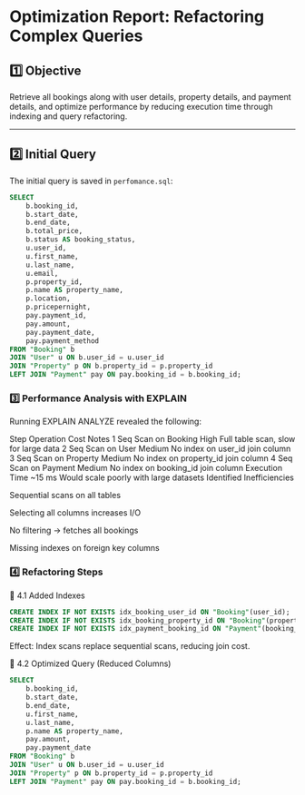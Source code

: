 # Optimization Report: Refactoring Complex Queries

## 1️⃣ Objective
Retrieve all bookings along with user details, property details, and payment details, and optimize performance by reducing execution time through indexing and query refactoring.

---
## 2️⃣ Initial Query
The initial query is saved in `perfomance.sql`:

```sql
SELECT
    b.booking_id,
    b.start_date,
    b.end_date,
    b.total_price,
    b.status AS booking_status,
    u.user_id,
    u.first_name,
    u.last_name,
    u.email,
    p.property_id,
    p.name AS property_name,
    p.location,
    p.pricepernight,
    pay.payment_id,
    pay.amount,
    pay.payment_date,
    pay.payment_method
FROM "Booking" b
JOIN "User" u ON b.user_id = u.user_id
JOIN "Property" p ON b.property_id = p.property_id
LEFT JOIN "Payment" pay ON pay.booking_id = b.booking_id;
```
### 3️⃣ Performance Analysis with EXPLAIN

Running EXPLAIN ANALYZE revealed the following:

Step	Operation	Cost	Notes
1	Seq Scan on Booking	High	Full table scan, slow for large data
2	Seq Scan on User	Medium	No index on user_id join column
3	Seq Scan on Property	Medium	No index on property_id join column
4	Seq Scan on Payment	Medium	No index on booking_id join column
Execution Time	~15 ms		Would scale poorly with large datasets
Identified Inefficiencies

Sequential scans on all tables

Selecting all columns increases I/O

No filtering → fetches all bookings

Missing indexes on foreign key columns

### 4️⃣ Refactoring Steps
🔧 4.1 Added Indexes
```sql
CREATE INDEX IF NOT EXISTS idx_booking_user_id ON "Booking"(user_id);
CREATE INDEX IF NOT EXISTS idx_booking_property_id ON "Booking"(property_id);
CREATE INDEX IF NOT EXISTS idx_payment_booking_id ON "Payment"(booking_id);
```

Effect: Index scans replace sequential scans, reducing join cost.

🔧 4.2 Optimized Query (Reduced Columns)
```sql
SELECT
    b.booking_id,
    b.start_date,
    b.end_date,
    u.first_name,
    u.last_name,
    p.name AS property_name,
    pay.amount,
    pay.payment_date
FROM "Booking" b
JOIN "User" u ON b.user_id = u.user_id
JOIN "Property" p ON b.property_id = p.property_id
LEFT JOIN "Payment" pay ON pay.booking_id = b.booking_id;
```


